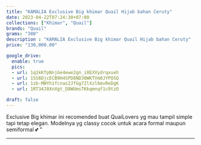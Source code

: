 ```yaml
---
title: "KAMALIA Exclusive Big khimar Quail Hijab bahan Ceruty"
date: 2023-04-22T07:24:30+07:00
collections: ["Khimar", "Quail"]
brands: "Quail"
grams: "380"
description : "KAMALIA Exclusive Big khimar Quail Hijab bahan Ceruty"
price: "130,000.00"

google_drive:
  enable: true
  pics:
  - url: 1q1kKfpNnjGe4ewe2gn_i8EXVydrqxueh
  - url: 1SS6DjcECB9H4SPD8ND38WKTVm0JYPOSQ
  - url: 1zb-MWYh1fcnas2JfGg72lXzl6mvReDgK
  - url: 1RT34J8XnXgt_D8WUmsTKkqmnqf1c9tzO

draft: false
---
```


Exclusive Big khimar ini recomended buat QuaiLovers yg mau tampil simple tapi tetap elegan. Modelnya yg classy cocok untuk acara formal maupun semiformal 💕 "

----------    
 

